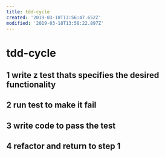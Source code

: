 ```yaml
---
title: tdd-cycle
created: '2019-03-18T13:56:47.652Z'
modified: '2019-03-18T13:58:22.897Z'
---
```


# tdd-cycle

## 1 write z test thats specifies the desired functionality

## 2 run test to make it fail

## 3 write code to pass the test

## 4 refactor and return to step 1
